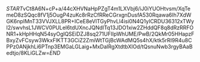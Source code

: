 $START$vCt8A6N+cP+a/44cXHVNaHpPZgT4m1LXVbj6/iJ0iYUOHtvsm/XqTemeD8zSQqc8fV1j5OugP4zuKc8rRzCfRReCGrxgnDusfA530Rqawa6Ih7XdWGK6npIMnT33VVJXLL8PR+ICeE8eVlTGyPhvLl4isi0N4Q1yICRDU36312xTWyI2/swvhsL1JWCV0PULeI6tdUXncJQNdITq13JDO1xiw2ZHddQF8q8dRzRRFONR1+kHpHHqN54syOglQSEiDZJ8sq271UFIIpWhUME/PwB/2QkMr05HHapzFBxyZvFCsyw3WkxFlKTT3GCiZ2ZmiWtTGjBcWAdMQ5s4hX/ktk5rRI9R4u8CPPz0ANjkhLi6PTnp3EMGaLGLaig+MxDaIRgXtdtbXlOd/tQsnuNwb3rgyBAaBedtjo/8KLiGLZw=$END$